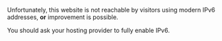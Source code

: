 Unfortunately, this website is not reachable by visitors
using modern IPv6 addresses, <strong>or</strong> improvement is possible.

You should ask your hosting provider to fully enable IPv6.
